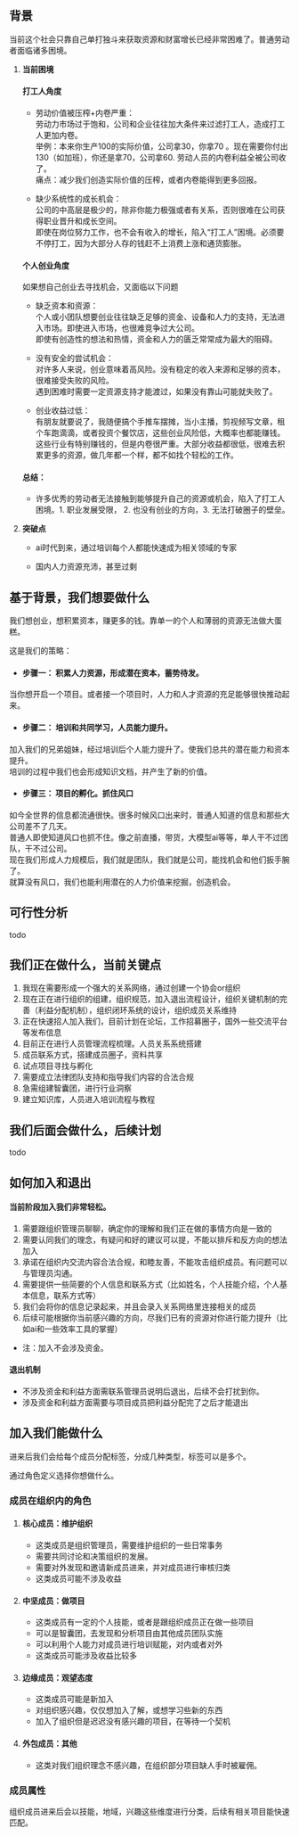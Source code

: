 ## 背景
当前这个社会只靠自己单打独斗来获取资源和财富增长已经非常困难了。普通劳动者面临诸多困境。
1.  **当前困境**
     #### 打工人角度
      * 劳动价值被压榨+内卷严重：  
      劳动力市场过于饱和，公司和企业往往加大条件来过滤打工人，造成打工人更加内卷。  
      举例：本来你生产100的实际价值，公司拿30，你拿70 。现在需要你付出130（如加班），你还是拿70，公司拿60. 劳动人员的内卷利益全被公司收了。  
      痛点：减少我们创造实际价值的压榨，或者内卷能得到更多回报。  

      * 缺少系统性的成长机会：  
      公司的中高层是极少的，除非你能力极强或者有关系，否则很难在公司获得职业晋升和成长空间。  
      即使在岗位努力工作，也不会有收入的增长，陷入“打工人”困境。必须要不停打工，因为大部分人存的钱赶不上消费上涨和通货膨胀。  

     #### 个人创业角度
      如果想自己创业去寻找机会，又面临以下问题  
      * 缺乏资本和资源：  
      个人或小团队想要创业往往缺乏足够的资金、设备和人力的支持，无法进入市场。即使进入市场，也很难竞争过大公司。  
      即使有创造性的想法和热情，资金和人力的匮乏常常成为最大的阻碍。  
      
      * 没有安全的尝试机会：  
      对许多人来说，创业意味着高风险。没有稳定的收入来源和足够的资本，很难接受失败的风险。  
      遇到困难时需要一定资源支持才能渡过，如果没有靠山可能就失败了。

      * 创业收益过低：  
      有朋友就要说了，我随便搞个手推车摆摊，当小主播，剪视频写文章，租个车跑滴滴，或者投资个餐饮店，这些创业风险低，大概率也都能赚钱。  
      这些行业有特别赚钱的，但是内卷很严重。大部分收益都很低，很难去积累更多的资源，做几年都一个样，都不如找个轻松的工作。  
      
      #### 总结：  
      * 许多优秀的劳动者无法接触到能够提升自己的资源或机会，陷入了打工人困境。1. 职业发展受限， 2. 也没有创业的方向，3. 无法打破圈子的壁垒。

        
3.  **突破点**
    
    +   ai时代到来，通过培训每个人都能快速成为相关领域的专家
        
    +   国内人力资源充沛，甚至过剩
        

## 基于背景，我们想要做什么

我们想创业，想积累资本，赚更多的钱。靠单一的个人和薄弱的资源无法做大蛋糕。

这是我们的策略：

* #### 步骤一：   积累人力资源，形成潜在资本，蓄势待发。  
当你想开启一个项目。或者接一个项目时，人力和人才资源的充足能够很快推动起来。  

* #### 步骤二：  培训和共同学习，人员能力提升。  
加入我们的兄弟姐妹，经过培训后个人能力提升了。使我们总共的潜在能力和资本提升。  
培训的过程中我们也会形成知识文档，并产生了新的价值。  

* #### 步骤三：  项目的孵化。抓住风口  
如今全世界的信息都流通很快。很多时候风口出来时，普通人知道的信息和那些大公司差不了几天。  
普通人即使知道风口也抓不住。像之前直播，带货，大模型ai等等，单人干不过团队，干不过公司。  
现在我们形成人力规模后，我们就是团队，我们就是公司，能找机会和他们扳手腕了。  
就算没有风口，我们也能利用潜在的人力价值来挖掘，创造机会。  

## 可行性分析
todo

## 我们正在做什么，当前关键点
1. 我现在需要形成一个强大的关系网络，通过创建一个协会or组织
2. 现在正在进行组织的组建，组织规范，加入退出流程设计，组织关键机制的完善（利益分配机制），组织闭环系统的设计，组织成员关系维持
3. 正在快速招人加入我们，目前计划在论坛，工作招募圈子，国外一些交流平台等发布信息
4. 目前正在进行人员管理流程梳理。人员关系系统搭建
5. 成员联系方式，搭建成员圈子，资料共享
6. 试点项目寻找与孵化
7. 需要成立法律团队支持和指导我们内容的合法合规
8. 急需组建智囊团，进行行业洞察
9. 建立知识库，人员进入培训流程与教程


## 我们后面会做什么，后续计划
todo

## 如何加入和退出

#### 当前阶段加入我们非常轻松。
1. 需要跟组织管理员聊聊，确定你的理解和我们正在做的事情方向是一致的
2. 需要认同我们的理念，有疑问和好的建议可以提，不能以排斥和反方向的想法加入
3. 承诺在组织内交流内容合法合规，和睦友善，不能攻击组织成员。有问题可以与管理员沟通。
4. 需要提供一些简要的个人信息和联系方式（比如姓名，个人技能介绍，个人基本信息，联系方式等）
5. 我们会将你的信息记录起来，并且会录入关系网络里连接相关的成员
6. 后续可能根据你当前感兴趣的方向，尽我们已有的资源对你进行能力提升（比如ai和一些效率工具的掌握）
* 注：加入不会涉及资金。

#### 退出机制
* 不涉及资金和利益方面需联系管理员说明后退出，后续不会打扰到你。
* 涉及资金和利益方面需要与项目成员把利益分配完了之后才能退出

## 加入我们能做什么
进来后我们会给每个成员分配标签，分成几种类型，标签可以是多个。

通过角色定义选择你想做什么。

### 成员在组织内的角色
1. #### 核心成员：维护组织
   * 这类成员是组织管理员，需要维护组织的一些日常事务
   * 需要共同讨论和决策组织的发展。
   * 需要对外发现和邀请新成员进来，并对成员进行审核归类
   * 这类成员可能不涉及收益
3. #### 中坚成员：做项目
   * 这类成员有一定的个人技能，或者是跟组织成员正在做一些项目
   * 可以是智囊团，去发现和分析项目由其他成员团队实施
   * 可以利用个人能力对成员进行培训赋能，对内或者对外
   * 这类成员可能涉及收益比较多
5. #### 边缘成员：观望态度
   * 这类成员可能是新加入
   * 对组织感兴趣，仅仅想加入了解，或想学习些新的东西
   * 加入了组织但是迟迟没有感兴趣的项目，在等待一个契机
7. #### 外包成员：其他
   * 这类对我们组织理念不感兴趣，在组织部分项目缺人手时被雇佣。


### 成员属性  
组织成员进来后会以技能，地域，兴趣这些维度进行分类，后续有相关项目能快速匹配。

